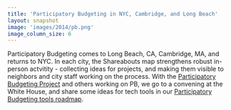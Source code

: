 ```yaml
---
title: 'Participatory Budgeting in NYC, Cambridge, and Long Beach'
layout: snapshot
image: 'images/2014/pb.png'
image_column_size: 6
---
```


Participatory Budgeting comes to Long Beach, CA, Cambridge, MA, and returns to NYC. In each city, the Shareabouts map strengthens robust in-person actvitity - collecting ideas for projects, and making them visible to neighbors and city staff working on the process. With the <a href="http://www.participatorybudgeting.org/">Participatory Budgeting Project</a> and others working on PB, we go to a convening at the White House, and share some ideas for tech tools in our <a href="http://blog.openplans.org/2014/05/supporting-participatory-budgeting-with-shareabouts/">Participatory Budgeting tools roadmap</a>.